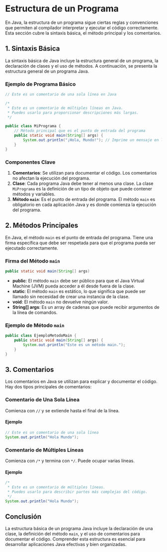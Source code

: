 # Estructura de un Programa

En Java, la estructura de un programa sigue ciertas reglas y convenciones que permiten al compilador interpretar y ejecutar el código correctamente. Esta sección cubre la sintaxis básica, el método principal y los comentarios.

## 1. Sintaxis Básica

La sintaxis básica de Java incluye la estructura general de un programa, la declaración de clases y el uso de métodos. A continuación, se presenta la estructura general de un programa Java.

### Ejemplo de Programa Básico

```java
// Este es un comentario de una sola línea en Java

/* 
 * Este es un comentario de múltiples líneas en Java.
 * Puedes usarlo para proporcionar descripciones más largas.
 */

public class MiPrograma {
    // Método principal que es el punto de entrada del programa
    public static void main(String[] args) {
        System.out.println("¡Hola, Mundo!"); // Imprime un mensaje en la consola
    }
}
```

### Componentes Clave

1. **Comentarios**: Se utilizan para documentar el código. Los comentarios no afectan la ejecución del programa.
2. **Clase**: Cada programa Java debe tener al menos una clase. La clase `MiPrograma` es la definición de un tipo de objeto que puede contener métodos y variables.
3. **Método `main`**: Es el punto de entrada del programa. El método `main` es obligatorio en cada aplicación Java y es donde comienza la ejecución del programa.

## 2. Métodos Principales

En Java, el método `main` es el punto de entrada del programa. Tiene una firma específica que debe ser respetada para que el programa pueda ser ejecutado correctamente.

### Firma del Método `main`

```java
public static void main(String[] args)
```

- **public**: El método `main` debe ser público para que el Java Virtual Machine (JVM) pueda acceder a él desde fuera de la clase.
- **static**: El método `main` es estático, lo que significa que puede ser llamado sin necesidad de crear una instancia de la clase.
- **void**: El método `main` no devuelve ningún valor.
- **String[] args**: Es un array de cadenas que puede recibir argumentos de la línea de comandos.

### Ejemplo de Método `main`

```java
public class EjemploMetodoMain {
    public static void main(String[] args) {
        System.out.println("Este es un método main.");
    }
}
```

## 3. Comentarios

Los comentarios en Java se utilizan para explicar y documentar el código. Hay dos tipos principales de comentarios:

### Comentario de Una Sola Línea

Comienza con `//` y se extiende hasta el final de la línea.

#### Ejemplo

```java
// Este es un comentario de una sola línea
System.out.println("Hola Mundo");
```

### Comentario de Múltiples Líneas

Comienza con `/*` y termina con `*/`. Puede ocupar varias líneas.

#### Ejemplo

```java
/*
 * Este es un comentario de múltiples líneas.
 * Puedes usarlo para describir partes más complejas del código.
 */
System.out.println("Hola Mundo");
```

## Conclusión

La estructura básica de un programa Java incluye la declaración de una clase, la definición del método `main`, y el uso de comentarios para documentar el código. Comprender esta estructura es esencial para desarrollar aplicaciones Java efectivas y bien organizadas.
